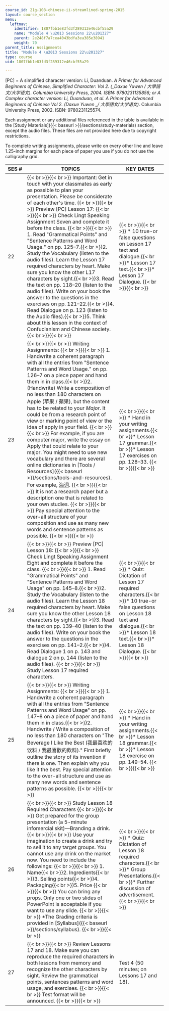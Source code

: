 ```yaml
---
course_id: 21g-108-chinese-ii-streamlined-spring-2015
layout: course_section
menu:
  leftnav:
    identifier: 1807fbb1e83fd3f289312e46cbf55a29
    name: "Module 4 \u2013 Sessions 22\u201327"
    parent: 2e248f7a7cea4043bdfa3ea385e38941
    weight: 70
parent_title: Assignments
title: "Module 4 \u2013 Sessions 22\u201327"
type: course
uid: 1807fbb1e83fd3f289312e46cbf55a29

---
```


\[PC\] = A simplified character version: Li, Duanduan. _A Primer for Advanced Beginners of Chinese, Simplified Character: Vol 2. (__Daxue Yuwen / 大學語文/大学语文)._ Columbia University Press, 2004. ISBN: 9780231135856; or A Complex character version: Li, Duanduan, et al. _A Primer for Advanced Beginners of Chinese Vol 2._ (_Daxue Yuwen_ __/ 大學語文/大学语文_)_. Columbia University Press, 2002. ISBN: 9780231125574.

Each assignment or any additional files referenced in the table is available in the [Study Materials]({{< baseurl >}}/sections/study-materials) section, except the audio files. These files are not provided here due to copyright restrictions.

To complete writing assignments, please write on every other line and leave 1.25-inch margins for each piece of paper you use if you do not use the calligraphy grid.

| SES # | TOPICS | KEY DATES |
| --- | --- | --- |
| 22 |  {{< br >}}{{< br >}} Important: Get in touch with your classmates as early as possible to plan your presentation. Please be considerate of each other's time. {{< br >}}{{< br >}} Preview \[PC\] Lesson 17: {{< br >}}{{< br >}} Check Lingt Speaking Assignment Seven and complete it before the class. {{< br >}}{{< br >}} 1.  Read "Grammatical Points" and "Sentence Patterns and Word Usage." on pp. 125–7.{{< br >}}2.  Study the Vocabulary (listen to the audio files). Learn the Lesson 17 required characters by heart. Make sure you know the other L17 characters by sight.{{< br >}}3.  Read the text on pp. 118–20 (listen to the audio files). Write on your book the answer to the questions in the exercises on pp. 121–22.{{< br >}}4.  Read Dialogue on p. 123 (listen to the Audio files).{{< br >}}5.  Think about this lesson in the context of Confucianism and Chinese society. {{< br >}}{{< br >}}  |  {{< br >}}{{< br >}} *   10 true-or false questions on Lesson 17 text and dialogue.{{< br >}}*   Lesson 17 text.{{< br >}}*   Lesson 17 Dialogue. {{< br >}}{{< br >}}  |
| 23 |  {{< br >}}{{< br >}} Writing Assignments: {{< br >}}{{< br >}} 1.  Handwrite a coherent paragraph with all the entries from "Sentence Patterns and Word Usage." on pp. 126–7 on a piece paper and hand them in in class.{{< br >}}2.  (Handwrite) Write a composition of no less than 180 characters on Apple (苹果 / 蘋果), but the content has to be related to your _Major_. It could be from a research point of view or marking point of view or the idea of apply in your field. {{< br >}}{{< br >}} For example, if you are computer major, write the essay on Apply that could relate to your major. You might need to use new vocabulary and there are several online dictionaries in [Tools / Resources]({{< baseurl >}}/sections/tools-and-resources). For example, [海词](http://dict.cn). {{< br >}}{{< br >}} It is not a research paper but a description one that is related to your own studies. {{< br >}}{{< br >}} Pay special attention to the over-all structure of your composition and use as many new words and sentence patterns as possible. {{< br >}}{{< br >}}  |  {{< br >}}{{< br >}} *   Hand in your writing assignments.{{< br >}}*   Lesson 17 grammar.{{< br >}}*   Lesson 17 exercises on pp. 128–33. {{< br >}}{{< br >}}  |
| 24 |  {{< br >}}{{< br >}} Preview \[PC\] Lesson 18: {{< br >}}{{< br >}} Check Lingt Speaking Assignment Eight and complete it before the class. {{< br >}}{{< br >}} 1.  Read "Grammatical Points" and "Sentence Patterns and Word Usage" on pp. 145–8.{{< br >}}2.  Study the Vocabulary (listen to the audio files). Learn the Lesson 18 required characters by heart. Make sure you know the other Lesson 18 characters by sight.{{< br >}}3.  Read the text on pp. 139–40 (listen to the audio files). Write on your book the answer to the questions in the exercises on pp. 141–2.{{< br >}}4.  Read Dialogue 1 on p. 143 and dialogue 2 on p. 144 (listen to the audio files). {{< br >}}{{< br >}} Study Lesson 17 required characters. |  {{< br >}}{{< br >}} *   Quiz: Dictation of Lesson 17 required characters.{{< br >}}*   10 true-or false questions on Lesson 18 text and dialogue.{{< br >}}*   Lesson 18 text.{{< br >}}*   Lesson 18 Dialogue. {{< br >}}{{< br >}}  |
| 25 |  {{< br >}}{{< br >}} Writing Assignments: {{< br >}}{{< br >}} 1.  Handwrite a coherent paragraph with all the entries from "Sentence Patterns and Word Usage" on pp. 147–8 on a piece of paper and hand them in in class.{{< br >}}2.  Handwrite / Write a composition of no less than 180 characters on "The Beverage I Like the Best (我最喜欢的饮料 / 我最喜歡的飲料)." First briefly outline the story of its invention if there is one. Then explain why you like it the best. Pay special attention to the over-all structure and use as many new words and sentence patterns as possible. {{< br >}}{{< br >}}  |  {{< br >}}{{< br >}} *   Hand in your writing assignments.{{< br >}}*   Lesson 18 grammar.{{< br >}}*   Lesson 18 exercise on pp. 149–54. {{< br >}}{{< br >}}  |
| 26 |  {{< br >}}{{< br >}} Study Lesson 18 Required Characters {{< br >}}{{< br >}} Get prepared for the group presentation (a 5-minute infomercial skit)—Branding a drink. {{< br >}}{{< br >}} Use your imagination to create a drink and try to sell it to any target groups. You cannot use any drink on the market now. You need to include the followings: {{< br >}}{{< br >}} 1.  Name{{< br >}}2.  Ingredients{{< br >}}3.  Selling points{{< br >}}4.  Packaging{{< br >}}5.  Price {{< br >}}{{< br >}} You can bring any props. Only one or two slides of PowerPoint is acceptable if you want to use any slide. {{< br >}}{{< br >}} \*The Grading criteria is provided in [Syllabus]({{< baseurl >}}/sections/syllabus). {{< br >}}{{< br >}}  |  {{< br >}}{{< br >}} *   Quiz: Dictation of Lesson 18 required characters.{{< br >}}*   Group Presentations.{{< br >}}*   Further discussion of advertisement. {{< br >}}{{< br >}}  |
| 27 |  {{< br >}}{{< br >}} Review Lessons 17 and 18. Make sure you can reproduce the required characters in both lessons from memory and recognize the other characters by sight. Review the grammatical points, sentences patterns and word usage, and exercises. {{< br >}}{{< br >}} Test format will be announced. {{< br >}}{{< br >}}  | Test 4 (50 minutes; on Lessons 17 and 18).
